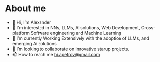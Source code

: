 # About me
- 👋 Hi, I’m Alexander 
- 👀 I'm interested in NNs, LLMs, AI solutions, Web Development, Cross-platform Software engineering and Machine Learning
- 🌱 I’m currently Working Extensively with the adoption of LLMs, and emerging Ai solutions
- 💞️ I’m looking to collaborate on innovative starup projects.
- 📫 How to reach me hi.apetrov@gmail.com

<!---
hiapetrov/hiapetrov is a ✨ special ✨ repository because its `README.md` (this file) appears on your GitHub profile.
You can click the Preview link to take a look at your changes.
--->
